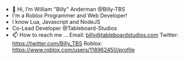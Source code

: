 - 👋 Hi, I’m William "Billy" Anderman @Billy-TBS
- I'm a Roblox Programmer and Web Developer!
- I know Lua, Javascript and NodeJS
- Co-Lead Developer @Tableboard-Studios
- 📫 How to reach me ... Email: billy@tableboardstudios.com 
Twitter: https://twitter.com/Billy_TBS Roblox: 
https://www.roblox.com/users/118962450/profile

